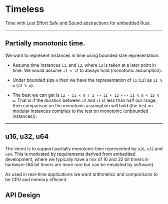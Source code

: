 # Timeless

Time with Lest Effort Safe and Sound abstractions for embedded Rust.

---

## Partially monotonic time.

We want to represent instances in time using bounded size representation.

- Assume time instances `i1`, and `i2`, where `i2` is taken at a later point in time. We would assume `i1 < i2` to always hold (monotonic assumption). 
  
- Under bounded size `m` then we have the representation of `i1` (`i2`) as `i1 % m` (`i2 % m`).

- The best we can get is `i2 - i1 < m / 2 -> i1 < i2 <-> i1 % m < i2 % m`. That is if the duration between `i2` and `i1` is less than half our range, then comparison on the monotonic assumption will hold (the test on modular instances complies to the test on monotonic (unbounded instances)).

---

## u16, u32, u64

The intent is to support partially monotonic time represented by `u16`, `u32` and `u64`. This is motivated by requirements derived from embedded development, where we typically have a mix of 16 and 32 bit timers in hardware (64 bit timers are more rare but can be emulated by software). 

As used in real-time applications we want arithmetics and comparisons to be CPU and memory efficient.

## API Design


